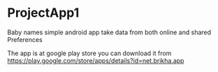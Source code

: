 # ProjectApp1
Baby names simple android app take data from both online and shared Preferences

The app is at google play store you can download it from https://play.google.com/store/apps/details?id=net.brikha.app
